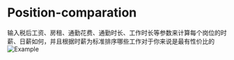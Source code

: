# Position-comparation
输入税后工资、房租、通勤花费、通勤时长、工作时长等参数来计算每个岗位的时薪、日薪如何，并且根据时薪为标准排序哪些工作对于你来说是最有性价比的
![Example](https://github.com/user-attachments/assets/b04c50f5-d76e-493c-9664-d392de103e85)
